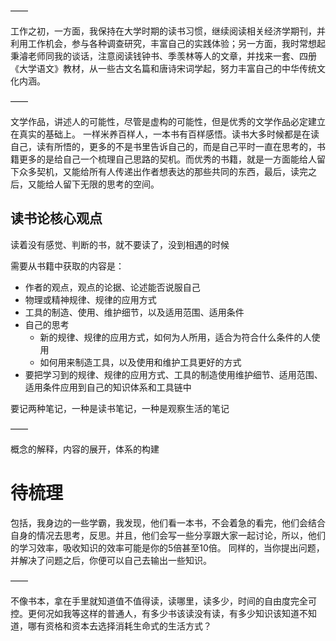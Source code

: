 ——

工作之初，一方面，我保持在大学时期的读书习惯，继续阅读相关经济学期刊，并利用工作机会，参与各种调查研究，丰富自己的实践体验；另一方面，我时常想起秉濬老师同我的谈话，注意阅读钱钟书、季羡林等人的文章，并找来一套、四册《大学语文》教材，从一些古文名篇和唐诗宋词学起，努力丰富自己的中华传统文化内涵。

——

文学作品，讲述人的可能性，尽管是虚构的可能性，但是优秀的文学作品必定建立在真实的基础上。
一样米养百样人，一本书有百样感悟。读书大多时候都是在读自己，读有所悟的，更多的不是书里告诉自己的，而是自己平时一直在思考的，书籍更多的是给自己一个梳理自己思路的契机。而优秀的书籍，就是一方面能给人留下众多契机，又能给所有人传递出作者想表达的那些共同的东西，最后，读完之后，又能给人留下无限的思考的空间。

## 读书论核心观点

读着没有感觉、判断的书，就不要读了，没到相遇的时候

需要从书籍中获取的内容是：

- 作者的观点，观点的论据、论述能否说服自己
- 物理或精神规律、规律的应用方式
- 工具的制造、使用、维护细节，以及适用范围、适用条件
- 自己的思考
  - 新的规律、规律的应用方式，如何为人所用，适合为符合什么条件的人使用
  - 如何用来制造工具，以及使用和维护工具更好的方式
- 要把学习到的规律、规律的应用方式、工具的制造使用维护细节、适用范围、适用条件应用到自己的知识体系和工具链中

要记两种笔记，一种是读书笔记，一种是观察生活的笔记



——

概念的解释，内容的展开，体系的构建



# 待梳理

包括，我身边的一些学霸，我发现，他们看一本书，不会着急的看完，他们会结合自身的情况去思考，反思。并且，他们会写一些分享跟大家一起讨论，所以，他们的学习效率，吸收知识的效率可能是你的5倍甚至10倍。
同样的，当你提出问题，并解决了问题之后，你便可以自己去输出一些知识。

——

不像书本，拿在手里就知道值不值得读，读哪里，读多少，时间的自由度完全可控。更何况如我等这样的普通人，有多少书该读没有读，有多少知识该知道不知道，哪有资格和资本去选择消耗生命式的生活方式？
